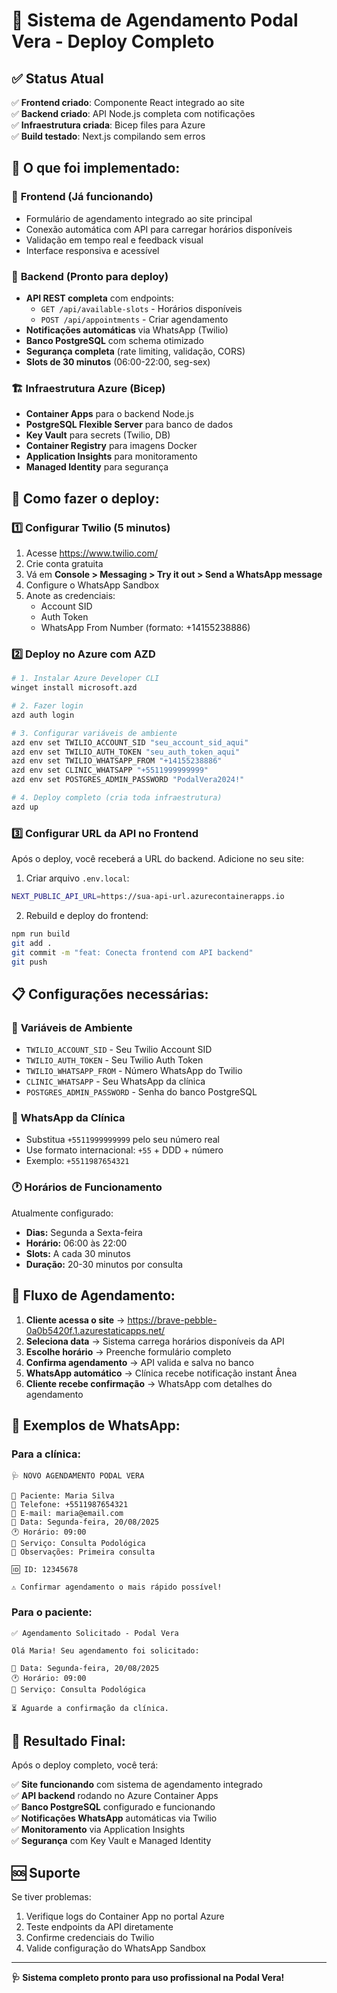 # 🚀 Sistema de Agendamento Podal Vera - Deploy Completo

## ✅ Status Atual

✅ **Frontend criado**: Componente React integrado ao site  
✅ **Backend criado**: API Node.js completa com notificações  
✅ **Infraestrutura criada**: Bicep files para Azure  
✅ **Build testado**: Next.js compilando sem erros  

## 🎯 **O que foi implementado:**

### 📱 **Frontend (Já funcionando)**
- Formulário de agendamento integrado ao site principal
- Conexão automática com API para carregar horários disponíveis
- Validação em tempo real e feedback visual
- Interface responsiva e acessível

### 🔧 **Backend (Pronto para deploy)**
- **API REST completa** com endpoints:
  - `GET /api/available-slots` - Horários disponíveis
  - `POST /api/appointments` - Criar agendamento
- **Notificações automáticas** via WhatsApp (Twilio)
- **Banco PostgreSQL** com schema otimizado
- **Segurança completa** (rate limiting, validação, CORS)
- **Slots de 30 minutos** (06:00-22:00, seg-sex)

### 🏗️ **Infraestrutura Azure (Bicep)**
- **Container Apps** para o backend Node.js
- **PostgreSQL Flexible Server** para banco de dados
- **Key Vault** para secrets (Twilio, DB)
- **Container Registry** para imagens Docker
- **Application Insights** para monitoramento
- **Managed Identity** para segurança

## 🚀 **Como fazer o deploy:**

### 1️⃣ **Configurar Twilio (5 minutos)**

1. Acesse https://www.twilio.com/
2. Crie conta gratuita
3. Vá em **Console > Messaging > Try it out > Send a WhatsApp message**
4. Configure o WhatsApp Sandbox
5. Anote as credenciais:
   - Account SID
   - Auth Token
   - WhatsApp From Number (formato: +14155238886)

### 2️⃣ **Deploy no Azure com AZD**

```bash
# 1. Instalar Azure Developer CLI
winget install microsoft.azd

# 2. Fazer login
azd auth login

# 3. Configurar variáveis de ambiente
azd env set TWILIO_ACCOUNT_SID "seu_account_sid_aqui"
azd env set TWILIO_AUTH_TOKEN "seu_auth_token_aqui"
azd env set TWILIO_WHATSAPP_FROM "+14155238886"
azd env set CLINIC_WHATSAPP "+5511999999999"
azd env set POSTGRES_ADMIN_PASSWORD "PodalVera2024!"

# 4. Deploy completo (cria toda infraestrutura)
azd up
```

### 3️⃣ **Configurar URL da API no Frontend**

Após o deploy, você receberá a URL do backend. Adicione no seu site:

1. Criar arquivo `.env.local`:
```bash
NEXT_PUBLIC_API_URL=https://sua-api-url.azurecontainerapps.io
```

2. Rebuild e deploy do frontend:
```bash
npm run build
git add .
git commit -m "feat: Conecta frontend com API backend"
git push
```

## 📋 **Configurações necessárias:**

### 🔐 **Variáveis de Ambiente**
- `TWILIO_ACCOUNT_SID` - Seu Twilio Account SID
- `TWILIO_AUTH_TOKEN` - Seu Twilio Auth Token  
- `TWILIO_WHATSAPP_FROM` - Número WhatsApp do Twilio
- `CLINIC_WHATSAPP` - Seu WhatsApp da clínica
- `POSTGRES_ADMIN_PASSWORD` - Senha do banco PostgreSQL

### 📱 **WhatsApp da Clínica**
- Substitua `+5511999999999` pelo seu número real
- Use formato internacional: `+55` + DDD + número
- Exemplo: `+5511987654321`

### 🕐 **Horários de Funcionamento**
Atualmente configurado:
- **Dias:** Segunda a Sexta-feira
- **Horário:** 06:00 às 22:00
- **Slots:** A cada 30 minutos
- **Duração:** 20-30 minutos por consulta

## 🔄 **Fluxo de Agendamento:**

1. **Cliente acessa o site** → https://brave-pebble-0a0b5420f.1.azurestaticapps.net/
2. **Seleciona data** → Sistema carrega horários disponíveis da API
3. **Escolhe horário** → Preenche formulário completo
4. **Confirma agendamento** → API valida e salva no banco
5. **WhatsApp automático** → Clínica recebe notificação instant Ânea
6. **Cliente recebe confirmação** → WhatsApp com detalhes do agendamento

## 📱 **Exemplos de WhatsApp:**

### Para a clínica:
```
🩺 NOVO AGENDAMENTO PODAL VERA

👤 Paciente: Maria Silva
📱 Telefone: +5511987654321
📧 E-mail: maria@email.com
📅 Data: Segunda-feira, 20/08/2025
🕐 Horário: 09:00
🔹 Serviço: Consulta Podológica
📝 Observações: Primeira consulta

🆔 ID: 12345678

⚠️ Confirmar agendamento o mais rápido possível!
```

### Para o paciente:
```
✅ Agendamento Solicitado - Podal Vera

Olá Maria! Seu agendamento foi solicitado:

📅 Data: Segunda-feira, 20/08/2025
🕐 Horário: 09:00
🔹 Serviço: Consulta Podológica

⏳ Aguarde a confirmação da clínica.
```

## 🎉 **Resultado Final:**

Após o deploy completo, você terá:

✅ **Site funcionando** com sistema de agendamento integrado  
✅ **API backend** rodando no Azure Container Apps  
✅ **Banco PostgreSQL** configurado e funcionando  
✅ **Notificações WhatsApp** automáticas via Twilio  
✅ **Monitoramento** via Application Insights  
✅ **Segurança** com Key Vault e Managed Identity  

## 🆘 **Suporte**

Se tiver problemas:
1. Verifique logs do Container App no portal Azure
2. Teste endpoints da API diretamente
3. Confirme credenciais do Twilio
4. Valide configuração do WhatsApp Sandbox

---

**🩺 Sistema completo pronto para uso profissional na Podal Vera!**
